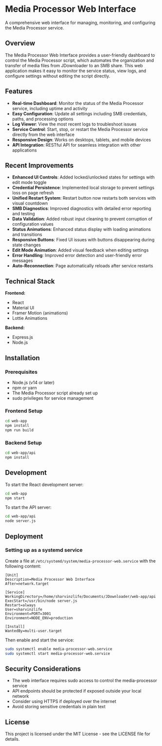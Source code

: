 # Media Processor Web Interface

A comprehensive web interface for managing, monitoring, and configuring the Media Processor service.

## Overview

The Media Processor Web Interface provides a user-friendly dashboard to control the Media Processor script, which automates the organization and transfer of media files from JDownloader to an SMB share. This web application makes it easy to monitor the service status, view logs, and configure settings without editing the script directly.

## Features

- **Real-time Dashboard**: Monitor the status of the Media Processor service, including uptime and activity
- **Easy Configuration**: Update all settings including SMB credentials, paths, and processing options
- **Log Viewer**: View the most recent logs to troubleshoot issues
- **Service Control**: Start, stop, or restart the Media Processor service directly from the web interface
- **Responsive Design**: Works on desktops, tablets, and mobile devices
- **API Integration**: RESTful API for seamless integration with other applications

## Recent Improvements

- **Enhanced UI Controls**: Added locked/unlocked states for settings with edit mode toggle
- **Credential Persistence**: Implemented local storage to prevent settings loss on page refresh
- **Unified Restart System**: Restart button now restarts both services with visual countdown
- **SMB Diagnostics**: Improved diagnostics with detailed error reporting and testing
- **Data Validation**: Added robust input cleaning to prevent corruption of configuration values
- **Status Animations**: Enhanced status display with loading animations and transitions
- **Responsive Buttons**: Fixed UI issues with buttons disappearing during state changes
- **Edit Mode Animation**: Added visual feedback when editing settings
- **Error Handling**: Improved error detection and user-friendly error messages
- **Auto-Reconnection**: Page automatically reloads after service restarts

## Technical Stack

**Frontend:**
- React
- Material UI
- Framer Motion (animations)
- Lottie Animations

**Backend:**
- Express.js
- Node.js

## Installation

### Prerequisites

- Node.js (v14 or later)
- npm or yarn
- The Media Processor script already set up
- sudo privileges for service management

### Frontend Setup

```bash
cd web-app
npm install
npm run build
```

### Backend Setup

```bash
cd web-app/api
npm install
```

## Development

To start the React development server:

```bash
cd web-app
npm start
```

To start the API server:

```bash
cd web-app/api
node server.js
```

## Deployment

### Setting up as a systemd service

Create a file at `/etc/systemd/system/media-processor-web.service` with the following content:

```
[Unit]
Description=Media Processor Web Interface
After=network.target

[Service]
WorkingDirectory=/home/sharvinzlife/Documents/JDownloader/web-app/api
ExecStart=/usr/bin/node server.js
Restart=always
User=sharvinzlife
Environment=PORT=3001
Environment=NODE_ENV=production

[Install]
WantedBy=multi-user.target
```

Then enable and start the service:

```bash
sudo systemctl enable media-processor-web.service
sudo systemctl start media-processor-web.service
```

## Security Considerations

- The web interface requires sudo access to control the media-processor service
- API endpoints should be protected if exposed outside your local network
- Consider using HTTPS if deployed over the internet
- Avoid storing sensitive credentials in plain text

## License

This project is licensed under the MIT License - see the LICENSE file for details. 